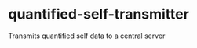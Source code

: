 quantified-self-transmitter
===========================

Transmits quantified self data to a central server
